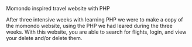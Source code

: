 Momondo inspired travel website with PHP

After three intensive weeks with learning PHP we were to make a copy of the momondo website, using the PHP we had leared during the three weeks. 
With this website, you are able to search for flights, login, and view your delete and/or delete them.
